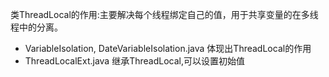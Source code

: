 类ThreadLocal的作用:主要解决每个线程绑定自己的值，用于共享变量的在多线程中的分离。<br />
- VariableIsolation, DateVariableIsolation.java 体现出ThreadLocal的作用
- ThreadLocalExt.java 继承ThreadLocal,可以设置初始值
